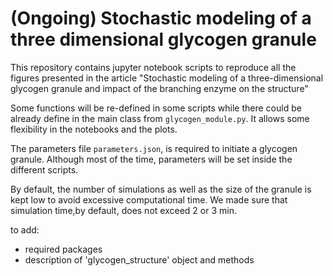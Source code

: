 # (Ongoing) Stochastic modeling of a three dimensional glycogen granule

This repository contains jupyter notebook scripts to reproduce all the figures presented in the article "Stochastic modeling of a three-dimensional glycogen granule and impact of the branching enzyme on the structure"

Some functions will be re-defined in some scripts while there could be already define in the main class from `glycogen_module.py`. It allows some flexibility in the notebooks and the plots.

The parameters file `parameters.json`, is required to initiate a glycogen granule. Although most of the time, parameters will be set inside the different scripts.

By default, the number of simulations as well as the size of the granule is kept low to avoid excessive computational time. We made sure that simulation time,by default, does not exceed 2 or 3 min.

to add: 
- required packages
- description of 'glycogen_structure' object and methods
